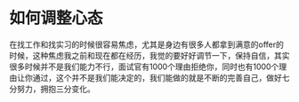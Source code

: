 # 如何调整心态
在找工作和找实习的时候很容易焦虑，尤其是身边有很多人都拿到满意的offer的时候，这种焦虑我之前和现在都在经历，我觉的要好好调节一下，保持自信，其实很多时候并不是我们能力不行，面试官有1000个理由拒绝你，同时也有1000个理由让你通过，这个并不是我们能决定的，我们能做的就是不断的完善自己，做好七分努力，拥抱三分变化。